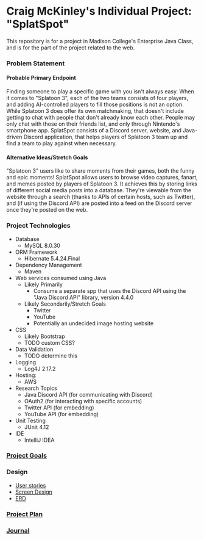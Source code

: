 # Craig McKinley's Individual Project: "SplatSpot"

This repository is for a project in Madison College's Enterprise Java Class, and is for the part of the project related to the web.

### Problem Statement

#### Probable Primary Endpoint

Finding someone to play a specific game with you isn't always easy. When it comes to "Splatoon 3", each of the two teams consists of four players, and adding AI-controlled players to fill those positions is not an option. While Splatoon 3 does offer its own matchmaking, that doesn't include getting to chat with people that don't already know each other. People may only chat with those on their friends list, and only through Nintendo's smartphone app. SplatSpot consists of a Discord server, website, and Java-driven Discord application, that helps players of Splatoon 3 team up and find a team to play against when necessary.

#### Alternative Ideas/Stretch Goals

"Splatoon 3" users like to share moments from their games, both the funny and epic moments! SplatSpot allows users to browse video captures, fanart, and memes posted by players of Splatoon 3. It achieves this by storing links of different social media posts into a database. They're viewable from the website through a search (thanks to APIs of certain hosts, such as Twitter), and (if using the Discord API) are posted into a feed on the Discord server once they're posted on the web.

### Project Technologies

- Database
  - MySQL 8.0.30
- ORM Framework
  - Hibernate 5.4.24.Final
- Dependency Management
  - Maven
- Web services consumed using Java
  - Likely Primarily
    - Consume a separate spp that uses the Discord API using the "Java Discord API" library, version 4.4.0
  - Likely Secondarily/Stretch Goals
    - Twitter
    - YouTube
    - Potentially an undecided image hosting website
- CSS
  - Likely Bootstrap
  - TODO custom CSS?
- Data Validation
  - TODO determine this
- Logging
  - Log4J 2.17.2
- Hosting:
  - AWS
- Research Topics
  - Java Discord API (for communicating with Discord)
  - OAuth2 (for interacting with specific accounts)
  - Twitter API (for embedding)
  - YouTube API (for embedding)
- Unit Testing
  - JUnit 4.12
- IDE
  - IntelliJ IDEA

### [Project Goals](goals.md)

### Design
- [User stories](userStories.md)
- [Screen Design](screen-design.md)
- [ERD](ERD.png)

### [Project Plan](planning.md)

### [Journal](journal.md)
